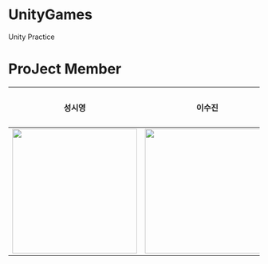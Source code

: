 # UnityGames
Unity Practice

# ProJect Member
성시영 | 이수진 | 김주언 | 이지연
---|---|---|---|
<img width = "250" src= "https://user-images.githubusercontent.com/61022943/161381375-311f64fc-1aec-4519-b60a-b52b2b93aa36.jpg"/>| <img width = "250" src= "https://user-images.githubusercontent.com/61022943/161381661-b5d0ba7b-6feb-4a08-a960-42ce5c1fb8ab.jpg"/>|


